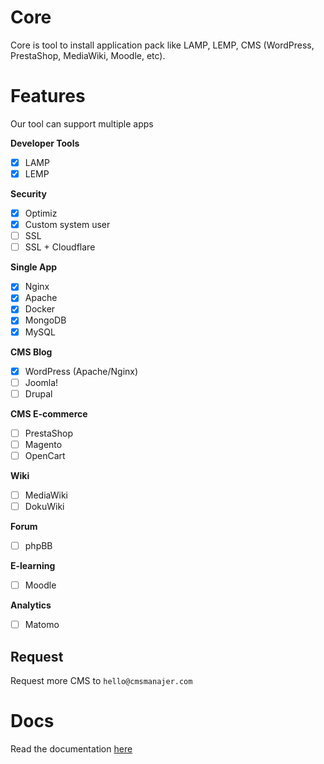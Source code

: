 # Core
Core is tool to install application pack like LAMP, LEMP, CMS (WordPress, PrestaShop, MediaWiki, Moodle, etc).

# Features
Our tool can support multiple apps

**Developer Tools**
- [x] LAMP
- [x] LEMP

**Security**
- [x] Optimiz
- [x] Custom system user
- [ ] SSL
- [ ] SSL + Cloudflare

**Single App**
- [x] Nginx
- [x] Apache
- [x] Docker
- [x] MongoDB
- [x] MySQL

**CMS Blog**
- [x] WordPress (Apache/Nginx)
- [ ] Joomla!
- [ ] Drupal

**CMS E-commerce**
- [ ] PrestaShop
- [ ] Magento
- [ ] OpenCart

**Wiki**
- [ ] MediaWiki
- [ ] DokuWiki

**Forum**
- [ ] phpBB

**E-learning**
- [ ] Moodle

**Analytics**
- [ ] Matomo

## Request
Request more CMS to `hello@cmsmanajer.com`

# Docs
Read the documentation [here](docs/readme.md)